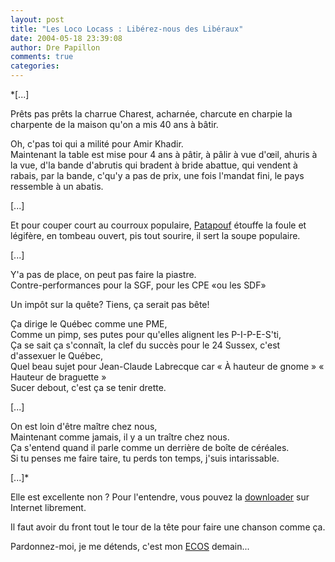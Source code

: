 ```yaml
---
layout: post
title: "Les Loco Locass : Libérez-nous des Libéraux"
date: 2004-05-18 23:39:08
author: Dre Papillon
comments: true
categories: 
---
```



*[...]

Prêts pas prêts la charrue Charest, acharnée, charcute en charpie la charpente de la maison qu'on a mis 40 ans à bâtir.

Oh, c'pas toi qui a milité pour Amir Khadir.<br />
Maintenant la table est mise pour 4 ans à pâtir, à pâlir à vue d'œil, ahuris à la vue, d'la bande d'abrutis qui bradent à bride abattue, qui vendent à rabais, par la bande, c'qu'y a pas de prix, une fois l'mandat fini, le pays ressemble à un abatis.

[...]

Et pour couper court au courroux populaire, [Patapouf](http://www.destituonspatapouf.com/) étouffe la foule et légifère, en tombeau ouvert, pis tout sourire, il sert la soupe populaire.

[...]

Y'a pas de place, on peut pas faire la piastre.<br />
Contre-performances pour la SGF, pour les CPE «ou les SDF»

Un impôt sur la quête? Tiens, ça serait pas bête!

Ça dirige le Québec comme une PME,<br />
Comme un pimp, ses putes pour qu'elles alignent les P-I-P-E-S'ti,<br />
Ça se sait ça s'connaît, la clef du succès pour le 24 Sussex, c'est d'assexuer le Québec,<br />
Quel beau sujet pour Jean-Claude Labrecque car « À hauteur de gnome » « Hauteur de braguette »<br />
Sucer debout, c'est ça se tenir drette.

[...]

On est loin d'être maître chez nous,<br />
Maintenant comme jamais, il y a un traître chez nous.<br />
Ça s'entend quand il parle comme un derrière de boîte de céréales.<br />
Si tu penses me faire taire, tu perds ton temps, j'suis intarissable.

[...]*

Elle est excellente non ?  Pour l'entendre, vous pouvez la [downloader](http://66.51.112.68/liberez-nous_des_liberaux_128.mp3) sur Internet librement.

Il faut avoir du front tout le tour de la tête pour faire une chanson comme ça.

Pardonnez-moi, je me détends, c'est mon [ECOS](http://mon-ile.net/carnet/blog469.html) demain...